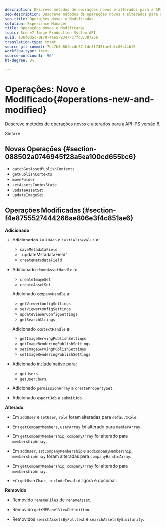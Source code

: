 ```yaml
---
description: Descreve métodos de operações novos e alterados para a API IPS versão 6.
seo-description: Descreve métodos de operações novos e alterados para a API IPS versão 6.
seo-title: Operações Novas e Modificadas
solution: Experience Manager
title: Operações Novas e Modificadas
topic: Scene7 Image Production System API
uuid: e36f0d5c-0170-4a65-9347-c7fd3538726b
translation-type: tm+mt
source-git-commit: 7bc7b3a86fbcdc57cfdc31745fae3afc06e44b15
workflow-type: tm+mt
source-wordcount: '96'
ht-degree: 0%

---
```



# Operações: Novo e Modificado{#operations-new-and-modified}

Descreve métodos de operações novos e alterados para a API IPS versão 6.

Sintaxe

## Novas Operações {#section-088502a0746945f28a5ea100cd655bc6}

* `batchGetAssetPublishContexts`
* `getPublishContexts`
* `moveFolder`
* `setAssetsContexState`
* `updateAssetSet`
* `updateImageSet`

## Operações Modificadas {#section-f4e8755527444266ae806e3f4c851ae6}

**Adicionado**

* Adicionados `isHidden` e `initialTagValue` a:

   * `saveMetadataField`
   * ` `updateMetadataField&quot;
   * `createMetadataField`

* Adicionado `thumbAssetHandle` a:

   * `createImageSet`
   * `createAssetSet`

   Adicionado `companyHandle` a:

   * `getViewerConfigSettings`
   * `setViewerConfigSettings`
   * `updateViewerConfigSettings`
   * `getSearchStrings`

   Adicionado `contextHandle` a:

   * `getImageServingPublishSettings`
   * `getImageRenderingPublishSettings`
   * `setImageServingPublishSettings`
   * `setImageRenderingPublishSettings`



* Adicionado includeInative para:

   * `getUsers`.
   * `getUserChars`.

* Adicionado `permissionArray` a `createPropertySet`.

* Adicionado `exportJob` a `submitJob`.

**Alterado**

* Em `addUser` e `setUser`, `role` foram alteradas para `defaultRole`.

* Em `getCompanyMembers`, `userArray` foi alterado para `memberArray`.

* Em `getCompanyMembership`, `companyArray` foi alterado para `membershipArray`.

* Em `addUser`, `setCompanyMembership` e `addCompanyMembership`, `membershipArray` foram alteradas para `companyHandleArray`.

* Em `getCompanyMembership`, `companyArray` foi alterado para `membershipArray`.

* Em `getUserChars`, `includeInvalid` agora é opcional.

**Removido**

* Removido `renameFiles` de `renameAsset`.

* Removido `getXMPPanelViewDefinition`.
* Removidos `searchAssetsByFulltext` e `searchAssetsBySimilarity`.

